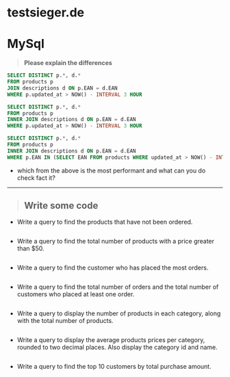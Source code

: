 # testsieger.de 

# MySql 

> **Please explain the differences** 

~~~~sql 
SELECT DISTINCT p.*, d.*
FROM products p
JOIN descriptions d ON p.EAN = d.EAN
WHERE p.updated_at > NOW() - INTERVAL 3 HOUR
~~~~

~~~~sql
SELECT DISTINCT p.*, d.*
FROM products p
INNER JOIN descriptions d ON p.EAN = d.EAN
WHERE p.updated_at > NOW() - INTERVAL 3 HOUR
~~~~
~~~~sql 
SELECT DISTINCT p.*, d.*
FROM products p
INNER JOIN descriptions d ON p.EAN = d.EAN
WHERE p.EAN IN (SELECT EAN FROM products WHERE updated_at > NOW() - INTERVAL 3 HOUR)
~~~~

* which from the above is the most performant and what can you do check fact it?

----
> ## Write some code

* Write a query to find the products that have not been ordered.
~~~~sql 

~~~~

* Write a query to find the total number of products with a price greater than $50.
~~~~sql 

~~~~

* Write a query to find the customer who has placed the most orders.
~~~~sql 

~~~~

* Write a query to find the total number of orders and the total number of customers who placed at least one order.
~~~~sql 

~~~~

* Write a query to display the number of products in each category, along with the total number of products.
~~~~sql 

~~~~

* Write a query to display the average products prices per category, rounded to two decimal places. Also display the category id and name.
~~~~sql 

~~~~

* Write a query to find the top 10 customers by total purchase amount.
~~~~sql 

~~~~
